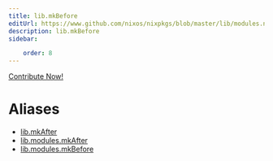 ```yaml
---
title: lib.mkBefore
editUrl: https://www.github.com/nixos/nixpkgs/blob/master/lib/modules.nix#L1042C23
description: lib.mkBefore
sidebar:

    order: 8
---
```


<a href="https://www.github.com/nixos/nixpkgs/blob/master/lib/modules.nix#L1042C23">Contribute Now!</a>


# Aliases

- [lib.mkAfter](/reference/libmkAfter)
- [lib.modules.mkAfter](/reference/libmodules.mkAfter)
- [lib.modules.mkBefore](/reference/libmodules.mkBefore)


